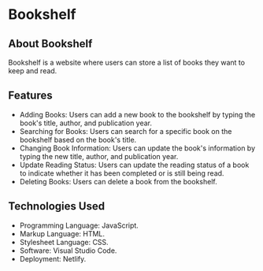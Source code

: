 # Bookshelf

## About Bookshelf

Bookshelf is a website where users can store a list of books they want to keep and read.

## Features

- Adding Books: Users can add a new book to the bookshelf by typing the book's title, author, and publication year.
- Searching for Books: Users can search for a specific book on the bookshelf based on the book's title.
- Changing Book Information: Users can update the book's information by typing the new title, author, and publication year.
- Update Reading Status: Users can update the reading status of a book to indicate whether it has been completed or is still being read.
- Deleting Books: Users can delete a book from the bookshelf.

## Technologies Used

- Programming Language: JavaScript.
- Markup Language: HTML.
- Stylesheet Language: CSS.
- Software: Visual Studio Code.
- Deployment: Netlify.
